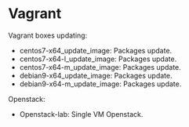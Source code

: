 # Vagrant
Vagrant boxes updating:
- centos7-x64_update_image: Packages update.
- centos7-x64-l_update_image: Packages update.
- centos7-x64-m_update_image: Packages update.
- debian9-x64_update_image: Packages update.
- debian9-x64-m_update_image: Packages update.

Openstack:
- Openstack-lab: Single VM Openstack.